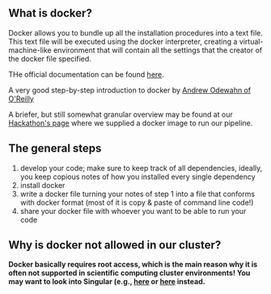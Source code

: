 
## What is docker?

Docker allows you to bundle up all the installation procedures into a text file.
This text file will be executed using the docker interpreter, creating a virtual-machine-like environment that will contain all the settings that the creator of the docker file specified.

THe official documentation can be found [here](https://docs.docker.com/).

A very good step-by-step introduction to docker by [Andrew Odewahn of O'Reilly](http://odewahn.github.io/docker-jumpstart/introduction.html)

A briefer, but still somewhat granular overview may be found at our [Hackathon's page](https://github.com/NCBI-Hackathons/Cancer_Epitopes_CSHL/blob/master/doc/Docker.md) where we supplied a docker image to run our pipeline.

## The general steps

1. develop your code; make sure to keep track of all dependencies, ideally, you keep copious notes of how you installed every single dependency
2. install docker
3. write a docker file turning your notes of step 1 into a file that conforms with docker format (most of it is copy & paste of command line code!)
4. share your docker file with whoever you want to be able to run your code

## Why is docker not allowed in our cluster?

__Docker basically requires root access, which is the main reason why it is often not supported in scientific computing cluster environments! You may want to look into Singular (e.g., [here](http://geekyap.blogspot.ch/2016/11/docker-vs-singularity-vs-shifter-in-hpc.html) or [here](https://www.hpcwire.com/2017/05/04/singularity-hpc-container-technology-moves-lab/) instead.__

